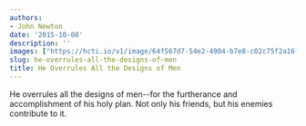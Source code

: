 ```yaml
---
authors:
- John Newton
date: '2015-10-08'
description: ''
images: ["https://hcti.io/v1/image/64f567d7-54e2-4904-b7e8-c02c75f2a16f.png"]
slug: he-overrules-all-the-designs-of-men
title: He Overrules All the Designs of Men
---
```


He overrules all the designs of men--for the furtherance and accomplishment of his holy plan. Not only his friends, but his enemies contribute to it.